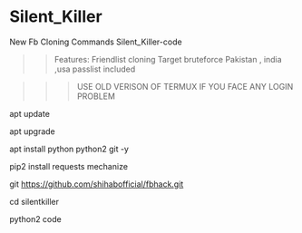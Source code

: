 # Silent_Killer
New Fb Cloning Commands Silent_Killer-code
>>Features:
>>Friendlist cloning
>>Target bruteforce
>>Pakistan , india ,usa passlist included

>>>USE OLD VERISON OF TERMUX IF YOU FACE ANY LOGIN PROBLEM

apt update

apt upgrade

apt install python python2 git -y

pip2 install requests mechanize

git https://github.com/shihabofficial/fbhack.git

cd silentkiller

python2 code

